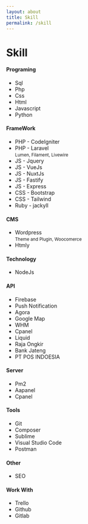 ```yaml
---
layout: about
title: Skill
permalink: /skill
---
```


<h1 class="fsr-125">
	Skill
</h1>

<div class="m-b-40">
	<h4 class="fw-6 fsr-125">Programing</h4>
	<ul class="sq_l-code">
		<li>Sql</li>
		<li>Php</li>
		<li>Css</li>
		<li>Html</li>
		<li>Javascript</li>
		<li>Python</li>
	</ul>
</div>


<div class="m-b-40">
	<h4 class="fw-6 fsr-125">FrameWork</h4>
	<ul class="sq_l-code">
		<li>PHP - CodeIgniter</li>
		<li>
			PHP - Laravel<br/>
			<small>Lumen, Filament, Livewire</small>
		</li>
		<li>JS - Jquery</li>
		<li>JS - VueJs</li>
		<li>JS - NuxtJs</li>
		<li>JS - Fastify</li>
		<li>JS - Express</li>
		<li>CSS - Bootstrap</li>
		<li>CSS - Tailwind</li>
		<li>Ruby - jackyll</li>
	</ul>
</div>

<div class="m-b-40">
	<h4 class="fw-6 fsr-125">CMS</h4>
	<ul class="sq_l-code">
		<li>
			Wordpress<br/>
			<small>Theme and Plugin, Woocomerce</small>
		</li>
		<li>Htmly</li>
	</ul>
</div>


<div class="m-b-40">
	<h4 class="fw-6 fsr-125">Technology</h4>
	<ul class="sq_l-code">
		<li>NodeJs</li>
	</ul>
</div>

<div class="m-b-40">
	<h4 class="fw-6 fsr-125">API</h4>
	<ul class="sq_l-code">
		<li>Firebase</li>
		<li>Push Notification</li>
		<li>Agora</li>
		<li>Google Map</li>
		<li>WHM</li>
		<li>Cpanel</li>
		<li>Liquid</li>
		<li>Raja Ongkir</li>
		<li>Bank Jateng</li>
		<li>PT POS INDOESIA</li>
	</ul>
</div>

<div class="m-b-40">
	<h4 class="fw-6 fsr-125">Server</h4>
	<ul class="sq_l-code">
		<li>Pm2</li>
		<li>Aapanel</li>
		<li>Cpanel</li>
	</ul>
</div>

<div class="m-b-40">
	<h4 class="fw-6 fsr-125">Tools</h4>
	<ul class="sq_l-code">
		<li>Git</li>
		<li>Composer</li>
		<li>Sublime</li>
		<li>Visual Studio Code</li>
		<li>Postman</li>
	</ul>
</div>

<div class="m-b-40">
	<h4 class="fw-6 fsr-125">Other</h4>
	<ul class="sq_l-code">
		<li>SEO</li>
	</ul>
</div>	

<div class="m-b-40">
	<h4 class="fw-6 fsr-125">Work With</h4>
	<ul class="sq_l-code">
		<li>Trello</li>
		<li>Github</li>
		<li>Gitlab</li>
	</ul>
</div>	

